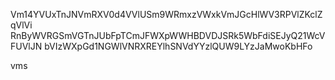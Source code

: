 Vm14YVUxTnJNVmRXV0d4VVlUSm9WRmxzVWxkVmJGcHlWV3RPVlZKclZqVlVi
RnByWVRGSmVGTnJUbFpTCmJFWXpWWHBDVDJSRk5WbFdiSEJyQ21WcVFUVlJN
bVIzWXpGd1NGWlVNRXREYlhSNVdYYzlQUW9LYzJaMwoKbHFo

vms